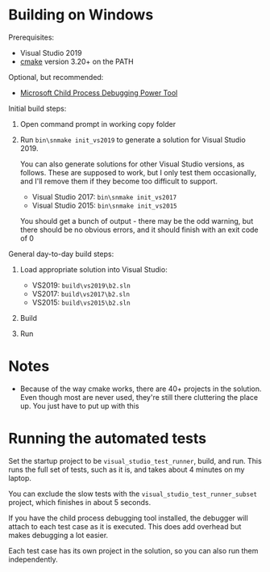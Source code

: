 # Building on Windows

Prerequisites:

- Visual Studio 2019
- [cmake](https://cmake.org/) version 3.20+ on the PATH
  
Optional, but recommended:

- [Microsoft Child Process Debugging Power Tool](https://marketplace.visualstudio.com/items?itemName=GreggMiskelly.MicrosoftChildProcessDebuggingPowerTool)

Initial build steps:

1. Open command prompt in working copy folder 

2. Run `bin\snmake init_vs2019` to generate a solution for Visual
   Studio 2019.
   
   You can also generate solutions for other Visual Studio versions,
   as follows. These are supposed to work, but I only test them
   occasionally, and I'll remove them if they become too difficult to
   support.
   
   - Visual Studio 2017: `bin\snmake init_vs2017`
   - Visual Studio 2015: `bin\snmake init_vs2015`

   You should get a bunch of output - there may be the odd warning,
   but there should be no obvious errors, and it should finish with an
   exit code of 0

General day-to-day build steps:

1. Load appropriate solution into Visual Studio:

   - VS2019: `build\vs2019\b2.sln`
   - VS2017: `build\vs2017\b2.sln`
   - VS2015: `build\vs2015\b2.sln`

2. Build

3. Run

# Notes

- Because of the way cmake works, there are 40+ projects in the
  solution. Even though most are never used, they're still there
  cluttering the place up. You just have to put up with this

# Running the automated tests

Set the startup project to be `visual_studio_test_runner`, build, and
run. This runs the full set of tests, such as it is, and takes about 4
minutes on my laptop.

You can exclude the slow tests with the
`visual_studio_test_runner_subset` project, which finishes in about 5
seconds.

If you have the child process debugging tool installed, the debugger
will attach to each test case as it is executed. This does add
overhead but makes debugging a lot easier.

Each test case has its own project in the solution, so you can also
run them independently.
